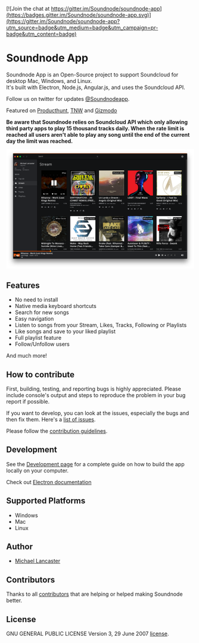 [![Join the chat at https://gitter.im/Soundnode/soundnode-app](https://badges.gitter.im/Soundnode/soundnode-app.svg)](https://gitter.im/Soundnode/soundnode-app?utm_source=badge&utm_medium=badge&utm_campaign=pr-badge&utm_content=badge)

Soundnode App
============

Soundnode App is an Open-Source project to support Soundcloud for desktop Mac, Windows, and Linux. <br>
It's built with Electron, Node.js, Angular.js, and uses the Soundcloud API.

Follow us on twitter for updates [@Soundnodeapp](https://www.twitter.com/soundnodeapp).

Featured on [Producthunt](https://www.producthunt.com/tech/soundnode-2), [TNW](http://thenextweb.com/apps/2016/01/25/soundnode-is-the-soundcloud-desktop-app-youve-been-waiting-for/#gref) 
and [Gizmodo](http://gizmodo.com/soundnode-turns-soundcloud-into-a-spotify-like-desktop-1754953529)

**Be aware that Soundnode relies on Soundcloud API which only allowing third party apps to play 15 thousand tracks daily. When the rate limit is reached all users aren't able to play any song until the end of the current day the limit was reached.**

![alt tag](https://raw.githubusercontent.com/Soundnode/soundnode-app/master/Soundnode-app.png)

## Features

- No need to install
- Native media keyboard shortcuts
- Search for new songs
- Easy navigation
- Listen to songs from your Stream, Likes, Tracks, Following or Playlists
- Like songs and save to your liked playlist
- Full playlist feature
- Follow/Unfollow users

And much more!

## How to contribute

First, building, testing, and reporting bugs is highly appreciated. Please include console's output and steps to reproduce the problem in your bug report if possible.

If you want to develop, you can look at the issues, especially the bugs and then fix them.
Here's a [list of issues](https://github.com/Soundnode/soundnode-app/issues?state=open).

Please follow the [contribution guidelines](https://github.com/Soundnode/soundnode-app/blob/master/CONTRIBUTING.md).

## Development

See the [Development page](https://github.com/Soundnode/soundnode-app/wiki/Development) for a complete guide on how to build
the app locally on your computer.

Check out [Electron documentation](https://electron.atom.io/docs/)

## Supported Platforms

- Windows
- Mac
- Linux

## Author

- [Michael Lancaster](https://github.com/weblancaster)

## Contributors

Thanks to all [contributors](https://github.com/Soundnode/soundnode-app/graphs/contributors) that are helping or helped making Soundnode better.

## License

GNU GENERAL PUBLIC LICENSE Version 3, 29 June 2007 [license](https://github.com/Soundnode/soundnode-app/blob/master/LICENSE.md).
